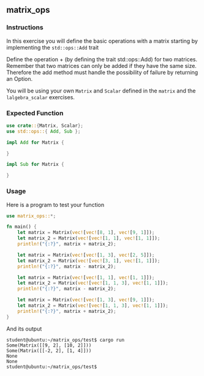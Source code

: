## matrix_ops

### Instructions

In this exercise you will define the basic operations with a matrix starting by implementing the `std::ops::Add` trait

Define the operation + (by defining the trait std::ops::Add) for two matrices. Remember that two matrices can only be added if they have the same size. Therefore the add method must handle the possibility of failure by returning an Option<T>.

You will be using your own `Matrix` and `Scalar` defined in the `matrix` and the `lalgebra_scalar` exercises.

### Expected Function

```rust
use crate::{Matrix, Scalar};
use std::ops::{ Add, Sub };

impl Add for Matrix {

}

impl Sub for Matrix {

}
```

### Usage

Here is a program to test your function

```rust
use matrix_ops::*;

fn main() {
	let matrix = Matrix(vec![vec![8, 1], vec![9, 1]]);
	let matrix_2 = Matrix(vec![vec![1, 1], vec![1, 1]]);
	println!("{:?}", matrix + matrix_2);

	let matrix = Matrix(vec![vec![1, 3], vec![2, 5]]);
	let matrix_2 = Matrix(vec![vec![3, 1], vec![1, 1]]);
	println!("{:?}", matrix - matrix_2);

	let matrix = Matrix(vec![vec![1, 1], vec![1, 1]]);
	let matrix_2 = Matrix(vec![vec![1, 1, 3], vec![1, 1]]);
	println!("{:?}", matrix - matrix_2);

	let matrix = Matrix(vec![vec![1, 3], vec![9, 1]]);
	let matrix_2 = Matrix(vec![vec![1, 1, 3], vec![1, 1]]);
	println!("{:?}", matrix + matrix_2);
}
```

And its output

```console
student@ubuntu:~/matrix_ops/test$ cargo run
Some(Matrix([[9, 2], [10, 2]]))
Some(Matrix([[-2, 2], [1, 4]]))
None
None
student@ubuntu:~/matrix_ops/test$
```
